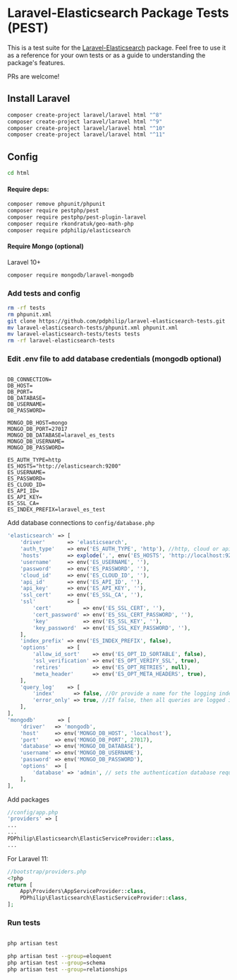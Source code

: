 # Laravel-Elasticsearch Package Tests (PEST)

This is a test suite for the [Laravel-Elasticsearch](https://github.com/pdphilip/laravel-elasticsearch) package. Feel free to use it as a reference for your own tests or as a guide to understanding the package's features.

PRs are welcome!

## Install Laravel

```bash
composer create-project laravel/laravel html "^8"
composer create-project laravel/laravel html "^9"
composer create-project laravel/laravel html "^10"
composer create-project laravel/laravel html "^11"

```

## Config


```bash
cd html
```
#### Require deps:
```bash
composer remove phpunit/phpunit
composer require pestphp/pest
composer require pestphp/pest-plugin-laravel
composer require rkondratuk/geo-math-php 
composer require pdphilip/elasticsearch
```

#### Require Mongo (optional)
Laravel 10+
```bash
composer require mongodb/laravel-mongodb
```

### Add tests and config
```bash
rm -rf tests
rm phpunit.xml
git clone https://github.com/pdphilip/laravel-elasticsearch-tests.git
mv laravel-elasticsearch-tests/phpunit.xml phpunit.xml
mv laravel-elasticsearch-tests/tests tests
rm -rf laravel-elasticsearch-tests
```

### Edit .env file to add database credentials (mongodb optional)

```dotenv

DB_CONNECTION=
DB_HOST=
DB_PORT=
DB_DATABASE=
DB_USERNAME=
DB_PASSWORD=

MONGO_DB_HOST=mongo
MONGO_DB_PORT=27017
MONGO_DB_DATABASE=laravel_es_tests
MONGO_DB_USERNAME=
MONGO_DB_PASSWORD=

ES_AUTH_TYPE=http
ES_HOSTS="http://elasticsearch:9200"
ES_USERNAME=
ES_PASSWORD=
ES_CLOUD_ID=
ES_API_ID=
ES_API_KEY=
ES_SSL_CA=
ES_INDEX_PREFIX=laravel_es_test

```

Add database connections to `config/database.php`

```php
'elasticsearch' => [
    'driver'       => 'elasticsearch',
    'auth_type'    => env('ES_AUTH_TYPE', 'http'), //http, cloud or api
    'hosts'        => explode(',', env('ES_HOSTS', 'http://localhost:9200')),
    'username'     => env('ES_USERNAME', ''),
    'password'     => env('ES_PASSWORD', ''),
    'cloud_id'     => env('ES_CLOUD_ID', ''),
    'api_id'       => env('ES_API_ID', ''),
    'api_key'      => env('ES_API_KEY', ''),
    'ssl_cert'     => env('ES_SSL_CA', ''),
    'ssl'          => [
        'cert'          => env('ES_SSL_CERT', ''),
        'cert_password' => env('ES_SSL_CERT_PASSWORD', ''),
        'key'           => env('ES_SSL_KEY', ''),
        'key_password'  => env('ES_SSL_KEY_PASSWORD', ''),
    ],
    'index_prefix' => env('ES_INDEX_PREFIX', false),
    'options'      => [
        'allow_id_sort'    => env('ES_OPT_ID_SORTABLE', false),
        'ssl_verification' => env('ES_OPT_VERIFY_SSL', true),
        'retires'          => env('ES_OPT_RETRIES', null),
        'meta_header'      => env('ES_OPT_META_HEADERS', true),
    ],
    'query_log'    => [
        'index'      => false, //Or provide a name for the logging index ex: 'laravel_query_logs'
        'error_only' => true, //If false, then all queries are logged if the query_log index is set
    ],
],
'mongodb'       => [
    'driver'   => 'mongodb',
    'host'     => env('MONGO_DB_HOST', 'localhost'),
    'port'     => env('MONGO_DB_PORT', 27017),
    'database' => env('MONGO_DB_DATABASE'),
    'username' => env('MONGO_DB_USERNAME'),
    'password' => env('MONGO_DB_PASSWORD'),
    'options'  => [
        'database' => 'admin', // sets the authentication database required by mongo 3
    ],
],
```

Add packages

```php
//config/app.php
'providers' => [
...
...
PDPhilip\Elasticsearch\ElasticServiceProvider::class,
...
```

For Laravel 11:
```php
//bootstrap/providers.php
<?php
return [
    App\Providers\AppServiceProvider::class,
    PDPhilip\Elasticsearch\ElasticServiceProvider::class,
];

```


### Run tests

```bash

php artisan test

php artisan test --group=eloquent
php artisan test --group=schema
php artisan test --group=relationships


```
